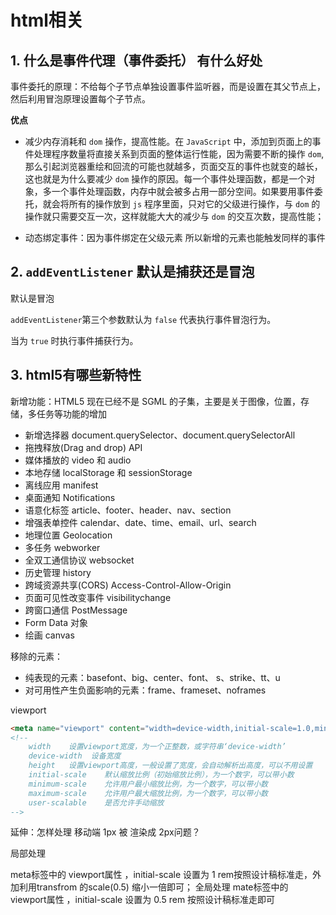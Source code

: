 # html相关

## 1. 什么是事件代理（事件委托） 有什么好处

事件委托的原理：不给每个子节点单独设置事件监听器，而是设置在其父节点上，然后利用冒泡原理设置每个子节点。

**优点**

- 减少内存消耗和 `dom` 操作，提高性能。在 `JavaScript` 中，添加到页面上的事件处理程序数量将直接关系到页面的整体运行性能，因为需要不断的操作 `dom`,那么引起浏览器重绘和回流的可能也就越多，页面交互的事件也就变的越长，这也就是为什么要减少 `dom` 操作的原因。每一个事件处理函数，都是一个对象，多一个事件处理函数，内存中就会被多占用一部分空间。如果要用事件委托，就会将所有的操作放到 `js` 程序里面，只对它的父级进行操作，与 `dom` 的操作就只需要交互一次，这样就能大大的减少与 `dom` 的交互次数，提高性能；

- 动态绑定事件：因为事件绑定在父级元素 所以新增的元素也能触发同样的事件


## 2. `addEventListener` 默认是捕获还是冒泡

默认是冒泡

`addEventListener`第三个参数默认为 `false` 代表执行事件冒泡行为。

当为 `true` 时执行事件捕获行为。


## 3. html5有哪些新特性

新增功能：HTML5 现在已经不是 SGML 的子集，主要是关于图像，位置，存储，多任务等功能的增加

- 新增选择器 document.querySelector、document.querySelectorAll
- 拖拽释放(Drag and drop) API
- 媒体播放的 video 和 audio
- 本地存储 localStorage 和 sessionStorage
- 离线应用 manifest
- 桌面通知 Notifications
- 语意化标签 article、footer、header、nav、section
- 增强表单控件 calendar、date、time、email、url、search
- 地理位置 Geolocation
- 多任务 webworker
- 全双工通信协议 websocket
- 历史管理 history
- 跨域资源共享(CORS) Access-Control-Allow-Origin
- 页面可见性改变事件 visibilitychange
- 跨窗口通信 PostMessage
- Form Data 对象
- 绘画 canvas

移除的元素：

- 纯表现的元素：basefont、big、center、font、 s、strike、tt、u
- 对可用性产生负面影响的元素：frame、frameset、noframes

viewport
```html
<meta name="viewport" content="width=device-width,initial-scale=1.0,minimum-scale=1.0,maximum-scale=1.0,user-scalable=no" />
<!-- 
    width    设置viewport宽度，为一个正整数，或字符串‘device-width’
    device-width  设备宽度
    height   设置viewport高度，一般设置了宽度，会自动解析出高度，可以不用设置
    initial-scale    默认缩放比例（初始缩放比例），为一个数字，可以带小数
    minimum-scale    允许用户最小缩放比例，为一个数字，可以带小数
    maximum-scale    允许用户最大缩放比例，为一个数字，可以带小数
    user-scalable    是否允许手动缩放
-->
```
延伸：怎样处理 移动端 1px 被 渲染成 2px问题？

局部处理

meta标签中的 viewport属性 ，initial-scale 设置为 1
rem按照设计稿标准走，外加利用transfrom 的scale(0.5) 缩小一倍即可；
全局处理
mate标签中的 viewport属性 ，initial-scale 设置为 0.5
rem 按照设计稿标准走即可
